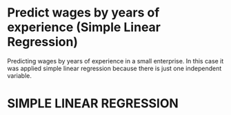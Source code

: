 # Predict wages by years of experience (Simple Linear Regression)
Predicting wages by years of experience in a small enterprise. In this case it was applied simple linear regression because there is just one independent variable.


# SIMPLE LINEAR REGRESSION
